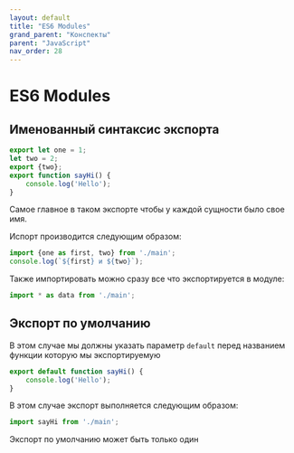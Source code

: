 ```yaml
---
layout: default
title: "ES6 Modules"
grand_parent: "Конспекты"
parent: "JavaScript"
nav_order: 28
---
```


# ES6 Modules

## Именованный синтаксис экспорта

```javascript
export let one = 1;
let two = 2;
export {two};
export function sayHi() {
    console.log('Hello');
}
```

Самое главное в таком экспорте чтобы у каждой сущности было свое имя.

Испорт производится следующим образом:

```javascript
import {one as first, two} from './main';
console.log(`${first} и ${two}`);
```

Также импортировать можно сразу все что экспортируется в модуле:

```javascript
import * as data from './main';
```

## Экспорт по умолчанию

В этом случае мы должны указать параметр `default` перед названием функции которую мы экспортируемую

```javascript
export default function sayHi() {
    console.log('Hello');
}
```

В этом случае экспорт выполняется следующим образом:

```javascript
import sayHi from './main';
```

Экспорт по умолчанию может быть только один